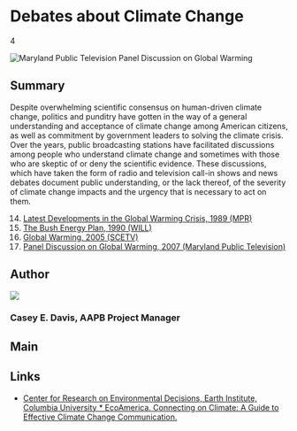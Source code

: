 # Debates about Climate Change

4

![Maryland Public Television Panel Discussion on Global Warming](https://s3.amazonaws.com/americanarchive.org/exhibits/ClimateChange_Section4_Debates.jpg)

## Summary

Despite overwhelming scientific consensus on human-driven climate change, politics and punditry have gotten in the way of a general understanding and acceptance of climate change among American citizens, as well as commitment by government leaders to solving the climate crisis. Over the years, public broadcasting stations have facilitated discussions among people who understand climate change and sometimes with those who are skeptic of or deny the scientific evidence. These discussions, which have taken the form of radio and television call-in shows and news debates document public understanding, or the lack thereof, of the severity of climate change impacts and the urgency that is necessary to act on them.

14.	[Latest Developments in the Global Warming Crisis, 1989 (MPR)](/catalog/cpb-aacip_43-4947ds3w)
15.	[The Bush Energy Plan, 1990 (WILL)](/catalog/cpb-aacip_16-222r49gf6t)
16.	[Global Warming, 2005 (SCETV)](/catalog/cpb-aacip_41-51vdnpkz)
17.	[Panel Discussion on Global Warming, 2007 (Maryland Public Television)](/catalog/cpb-aacip_394-773txj1w)


## Author

<img class="img-circle" src="https://s3.amazonaws.com/americanarchive.org/staff/Staff_Davis.jpg"/>

### Casey E. Davis, AAPB Project Manager

## Main

## Links

- [Center for Research on Environmental Decisions, Earth Institute, Columbia University * EcoAmerica. Connecting on Climate: A Guide to Effective Climate Change Communication.](http://www.connectingonclimate.org/)





